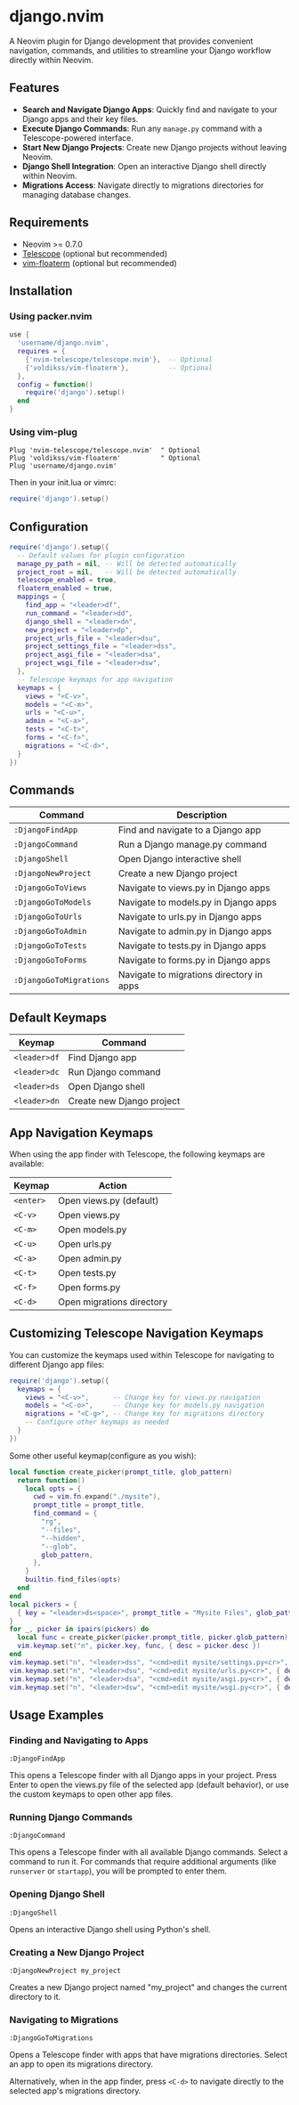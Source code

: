 # django.nvim

A Neovim plugin for Django development that provides convenient navigation, commands, and utilities to streamline your Django workflow directly within Neovim.

## Features

- **Search and Navigate Django Apps**: Quickly find and navigate to your Django apps and their key files.
- **Execute Django Commands**: Run any `manage.py` command with a Telescope-powered interface.
- **Start New Django Projects**: Create new Django projects without leaving Neovim.
- **Django Shell Integration**: Open an interactive Django shell directly within Neovim.
- **Migrations Access**: Navigate directly to migrations directories for managing database changes.

## Requirements

- Neovim >= 0.7.0
- [Telescope](https://github.com/nvim-telescope/telescope.nvim) (optional but recommended)
- [vim-floaterm](https://github.com/voldikss/vim-floaterm) (optional but recommended)

## Installation

### Using packer.nvim

```lua
use {
  'username/django.nvim',
  requires = {
    {'nvim-telescope/telescope.nvim'},  -- Optional
    {'voldikss/vim-floaterm'},          -- Optional
  },
  config = function()
    require('django').setup()
  end
}
```

### Using vim-plug

```vim
Plug 'nvim-telescope/telescope.nvim'  " Optional
Plug 'voldikss/vim-floaterm'          " Optional
Plug 'username/django.nvim'
```

Then in your init.lua or vimrc:

```lua
require('django').setup()
```

## Configuration

```lua
require('django').setup({
  -- Default values for plugin configuration
  manage_py_path = nil, -- Will be detected automatically
  project_root = nil,   -- Will be detected automatically
  telescope_enabled = true,
  floaterm_enabled = true,
  mappings = {
    find_app = "<leader>df",
    run_command = "<leader>dd",
    django_shell = "<leader>dn",
    new_project = "<leader>dp",
    project_urls_file = "<leader>dsu",
    project_settings_file = "<leader>dss",
    project_asgi_file = "<leader>dsa",
    project_wsgi_file = "<leader>dsw",
  },
  -- Telescope keymaps for app navigation
  keymaps = {
    views = "<C-v>",
    models = "<C-m>",
    urls = "<C-u>",
    admin = "<C-a>",
    tests = "<C-t>",
    forms = "<C-f>",
    migrations = "<C-d>",
  }
})
```

## Commands

| Command                 | Description                                  |
|-------------------------|----------------------------------------------|
| `:DjangoFindApp`        | Find and navigate to a Django app            |
| `:DjangoCommand`        | Run a Django manage.py command               |
| `:DjangoShell`          | Open Django interactive shell                |
| `:DjangoNewProject`     | Create a new Django project                  |
| `:DjangoGoToViews`      | Navigate to views.py in Django apps          |
| `:DjangoGoToModels`     | Navigate to models.py in Django apps         |
| `:DjangoGoToUrls`       | Navigate to urls.py in Django apps           |
| `:DjangoGoToAdmin`      | Navigate to admin.py in Django apps          |
| `:DjangoGoToTests`      | Navigate to tests.py in Django apps          |
| `:DjangoGoToForms`      | Navigate to forms.py in Django apps          |
| `:DjangoGoToMigrations` | Navigate to migrations directory in apps     |

## Default Keymaps

| Keymap        | Command                  |
|---------------|--------------------------|
| `<leader>df`  | Find Django app          |
| `<leader>dc`  | Run Django command       |
| `<leader>ds`  | Open Django shell        |
| `<leader>dn`  | Create new Django project|

## App Navigation Keymaps

When using the app finder with Telescope, the following keymaps are available:

| Keymap   | Action                       |
|----------|------------------------------|
| `<enter>`| Open views.py (default)      |
| `<C-v>`  | Open views.py                |
| `<C-m>`  | Open models.py               |
| `<C-u>`  | Open urls.py                 |
| `<C-a>`  | Open admin.py                |
| `<C-t>`  | Open tests.py                |
| `<C-f>`  | Open forms.py                |
| `<C-d>`  | Open migrations directory    |

## Customizing Telescope Navigation Keymaps

You can customize the keymaps used within Telescope for navigating to different Django app files:

```lua
require('django').setup({
  keymaps = {
    views = "<C-v>",      -- Change key for views.py navigation
    models = "<C-o>",     -- Change key for models.py navigation  
    migrations = "<C-g>", -- Change key for migrations directory
    -- Configure other keymaps as needed
  }
})
```

Some other useful keymap(configure as you wish):
```lua
local function create_picker(prompt_title, glob_pattern)
  return function()
    local opts = {
      cwd = vim.fn.expand("./mysite"),
      prompt_title = prompt_title,
      find_command = {
        "rg",
        "--files",
        "--hidden",
        "--glob",
        glob_pattern,
      },
    }
    builtin.find_files(opts)
  end
end
local pickers = {
  { key = "<leader>ds<space>", prompt_title = "Mysite Files", glob_pattern = "*.py", desc = "Mysite Files" },
}
for _, picker in ipairs(pickers) do
  local func = create_picker(picker.prompt_title, picker.glob_pattern)
  vim.keymap.set("n", picker.key, func, { desc = picker.desc })
end
vim.keymap.set("n", "<leader>dss", "<cmd>edit mysite/settings.py<cr>", { desc = "Project Settings" })
vim.keymap.set("n", "<leader>dsu", "<cmd>edit mysite/urls.py<cr>", { desc = "Project URLS" })
vim.keymap.set("n", "<leader>dsa", "<cmd>edit mysite/asgi.py<cr>", { desc = "Project ASGI" })
vim.keymap.set("n", "<leader>dsw", "<cmd>edit mysite/wsgi.py<cr>", { desc = "Project WSGI" })
```

## Usage Examples

### Finding and Navigating to Apps

```vim
:DjangoFindApp
```

This opens a Telescope finder with all Django apps in your project. Press Enter to open the views.py file of the selected app (default behavior), or use the custom keymaps to open other app files.

### Running Django Commands

```vim
:DjangoCommand
```

This opens a Telescope finder with all available Django commands. Select a command to run it. For commands that require additional arguments (like `runserver` or `startapp`), you will be prompted to enter them.

### Opening Django Shell

```vim
:DjangoShell
```

Opens an interactive Django shell using Python's shell.

### Creating a New Django Project

```vim
:DjangoNewProject my_project
```

Creates a new Django project named "my_project" and changes the current directory to it.

### Navigating to Migrations

```vim
:DjangoGoToMigrations
```

Opens a Telescope finder with apps that have migrations directories. Select an app to open its migrations directory.

Alternatively, when in the app finder, press `<C-d>` to navigate directly to the selected app's migrations directory.

